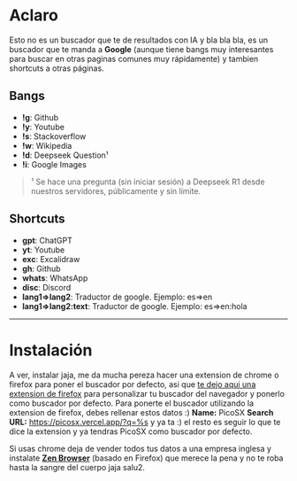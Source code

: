 # Aclaro
Esto no es un buscador que te de resultados con IA y bla bla bla, es un buscador que te manda a **Google** (aunque tiene bangs muy interesantes para buscar en otras paginas comunes muy rápidamente) y tambien shortcuts a otras páginas.

## Bangs
<ul>
<li><b>!g</b>: Github</li>
<li><b>!y</b>: Youtube</li>
<li><b>!s</b>: Stackoverflow</li>
<li><b>!w</b>: Wikipedia</li>
<li><b>!d</b>: Deepseek Question¹</li>
<li><b>!i</b>: Google Images</li>
</ul>

> ¹ Se hace una pregunta (sin iniciar sesión) a Deepseek R1 desde nuestros servidores, públicamente y sin límite.

## Shortcuts
<ul>
<li><b>gpt</b>: ChatGPT</li>
<li><b>yt</b>: Youtube</li>
<li><b>exc</b>: Excalidraw</li>
<li><b>gh</b>: Github</li>
<li><b>whats</b>: WhatsApp</li>
<li><b>disc</b>: Discord</li>
<li><b>lang1=>lang2</b>: Traductor de google. Ejemplo: es=>en</li>
<li><b>lang1=>lang2:text</b>: Traductor de google. Ejemplo: es=>en:hola</li>
</ul>

---

# Instalación

A ver, instalar jaja, me da mucha pereza hacer una extension de chrome o firefox para poner el buscador por defecto, asi que [te dejo aqui una extension de firefox](https://addons.mozilla.org/es-ES/firefox/addon/add-custom-search-engine/?utm_source=addons.mozilla.org&utm_medium=referral&utm_content=search) para personalizar tu buscador del navegador y ponerlo como buscador por defecto.
Para ponerte el buscador utilizando la extension de firefox, debes rellenar estos datos :)
**Name:** PicoSX
**Search URL:** https://picosx.vercel.app/?q=%s
y ya ta :) el resto es seguir lo que te dice la extension y ya tendras PicoSX como buscador por defecto.

Si usas chrome deja de vender todos tus datos a una empresa inglesa y instalate [**Zen Browser**](https://zen-browser.app/) (basado en Firefox) que merece la pena y no te roba hasta la sangre del cuerpo jaja salu2.